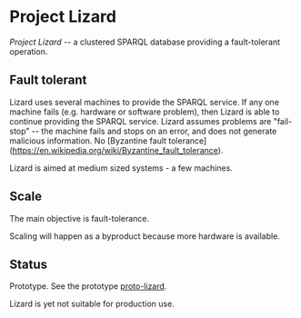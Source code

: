 Project Lizard
==============

_Project Lizard_ -- a clustered SPARQL database providing a fault-tolerant operation.

## Fault tolerant

Lizard uses several machines to provide the SPARQL service.  If any one
machine fails (e.g. hardware or software problem), then Lizard is able to
continue providing the SPARQL service.  Lizard assumes problems are
"fail-stop" -- the machine fails and stops on an error, and does not
generate malicious information.  No [Byzantine fault tolerance]
(https://en.wikipedia.org/wiki/Byzantine_fault_tolerance).

Lizard is aimed at medium sized systems - a few machines.

## Scale

The main objective is fault-tolerance.

Scaling will happen as a byproduct because more hardware is available.

## Status

Prototype. See the prototype [proto-lizard](https://github.com/afs/proto-lizard).

Lizard is yet not suitable for production use.
